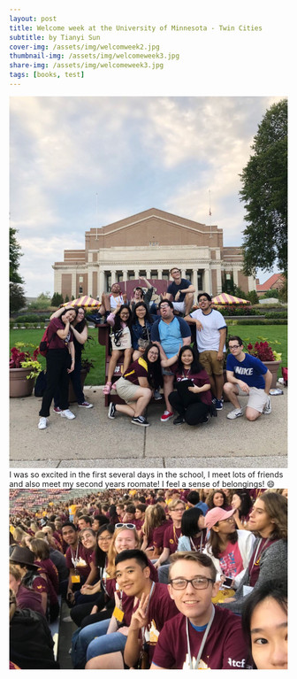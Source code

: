 ```yaml
---
layout: post
title: Welcome week at the University of Minnesota - Twin Cities
subtitle: by Tianyi Sun
cover-img: /assets/img/welcomweek2.jpg
thumbnail-img: /assets/img/welcomeweek3.jpg
share-img: /assets/img/welcomeweek3.jpg
tags: [books, test]
---
```


![](/assets/img/welcomeweek3.jpg)
I was so excited in the first several days in the school, I meet lots of friends and also meet my second years roomate! I feel a sense of belongings! 😄
![](/assets/img/welcomeweek1.jpg)
